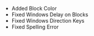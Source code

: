 * Added Block Color
* Fixed Windows Delay on Blocks
* Fixed Windows Direction Keys
* Fixed Spelling Error
